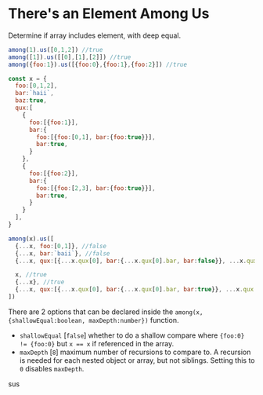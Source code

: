 # There's an Element Among Us

Determine if array includes element, with deep equal.

```js
among(1).us([0,1,2]) //true
among([1]).us([[0],[1],[2]]) //true
among({foo:1}).us([{foo:0},{foo:1},{foo:2}]) //true

const x = {
  foo:[0,1,2],
  bar:`haii`,
  baz:true,
  qux:[
    {
      foo:[{foo:1}],
      bar:{
        foo:[{foo:[0,1], bar:{foo:true}}],
        bar:true,
      }
    },
    {
      foo:[{foo:2}],
      bar:{
        foo:[{foo:[2,3], bar:{foo:true}}],
        bar:true,
      }
    }
  ],
}

among(x).us([
  {...x, foo:[0,1]}, //false
  {...x, bar:`baii`}, //false
  {...x, qux:[{...x.qux[0], bar:{...x.qux[0].bar, bar:false}}, ...x.qux.slice(1)]}, //false

  x, //true
  {...x}, //true
  {...x, qux:[{...x.qux[0], bar:{...x.qux[0].bar, bar:true}}, ...x.qux.slice(1)]}, //true
])
```

There are 2 options that can be declared inside the `among(x, {shallowEqual:boolean, maxDepth:number})` function.

- `shallowEqual` [`false`] whether to do a shallow compare where `{foo:0} != {foo:0}` but `x == x` if referenced in the array.
- `maxDepth` [`8`] maximum number of recursions to compare to. A recursion is needed for each nested object or array, but not siblings. Setting this to `0` disables `maxDepth`.

sus
